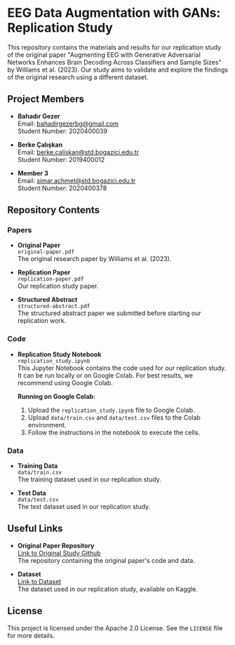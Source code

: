 # EEG Data Augmentation with GANs: Replication Study

This repository contains the materials and results for our replication study of the original paper "Augmenting EEG with Generative Adversarial Networks Enhances Brain Decoding Across Classifiers and Sample Sizes" by Williams et al. (2023). Our study aims to validate and explore the findings of the original research using a different dataset.

## Project Members

- **Bahadır Gezer**  
  Email: [bahadirgezerbg@gmail.com](mailto:bahadirgezerbg@gmail.com)  
  Student Number: 2020400039

- **Berke Çalışkan**  
  Email: [berke.caliskan@std.bogazici.edu.tr](mailto:berke.caliskan@std.bogazici.edu.tr)  
  Student Number: 2019400012

- **Member 3**  
  Email: [simar.achmet@std.bogazici.edu.tr](mailto:simar.achmet@std.bogazici.edu.tr)  
  Student Number: 2020400378

## Repository Contents

### Papers
- **Original Paper**  
  `original-paper.pdf`  
  The original research paper by Williams et al. (2023).

- **Replication Paper**  
  `replication-paper.pdf`  
  Our replication study paper.

- **Structured Abstract**  
  `structured-abstract.pdf`  
  The structured abstract paper we submitted before starting our replication work. 

### Code
- **Replication Study Notebook**  
  `replication_study.ipynb`  
  This Jupyter Notebook contains the code used for our replication study. It can be run locally or on Google Colab. For best results, we recommend using Google Colab.

  **Running on Google Colab:**
  1. Upload the `replication_study.ipynb` file to Google Colab.
  2. Upload `data/train.csv` and `data/test.csv` files to the Colab environment.
  3. Follow the instructions in the notebook to execute the cells.

### Data
- **Training Data**  
  `data/train.csv`  
  The training dataset used in our replication study.

- **Test Data**  
  `data/test.csv`  
  The test dataset used in our replication study.

## Useful Links
- **Original Paper Repository**  
  [Link to Original Study Github](https://github.com/AutoResearch/EEG-GAN?tab=readme-ov-file)  
  The repository containing the original paper's code and data.

- **Dataset**  
  [Link to Dataset](https://www.kaggle.com/datasets/birdy654/eeg-brainwave-dataset-feeling-emotions)  
  The dataset used in our replication study, available on Kaggle.

## License
This project is licensed under the Apache 2.0 License. See the `LICENSE` file for more details.
